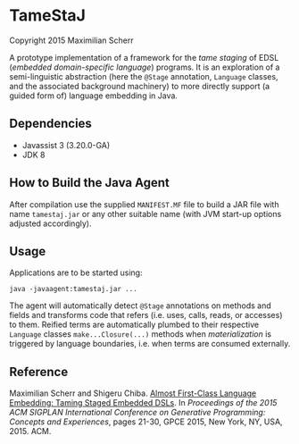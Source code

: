 TameStaJ
===

Copyright 2015 Maximilian Scherr

A prototype implementation of a framework for the *tame staging* of EDSL (*embedded domain-specific language*) programs. It is an exploration of a semi-linguistic abstraction (here the `@Stage` annotation, `Language` classes, and the associated background machinery) to more directly support (a guided form of) language embedding in Java.

Dependencies
---

* Javassist 3 (3.20.0-GA)
* JDK 8


How to Build the Java Agent
---

After compilation use the supplied `MANIFEST.MF` file to build a JAR file with name `tamestaj.jar` or any other suitable name (with JVM start-up options adjusted accordingly).


Usage
---

Applications are to be started using:

```
java -javaagent:tamestaj.jar ...
```

The agent will automatically detect `@Stage` annotations on methods and fields and transforms code that refers (i.e. uses, calls, reads, or accesses) to them. Reified terms are automatically plumbed to their respective `Language` classes `make...Closure(...)` methods when *materialization* is triggered by language boundaries, i.e. when terms are consumed externally.


Reference
---

Maximilian Scherr and Shigeru Chiba. [Almost First-Class Language Embedding: Taming Staged Embedded DSLs](http://dl.acm.org/citation.cfm?id=2814217). In *Proceedings of the 2015 ACM SIGPLAN International Conference on Generative Programming: Concepts and Experiences*, pages 21-30, GPCE 2015, New York, NY, USA, 2015. ACM.
